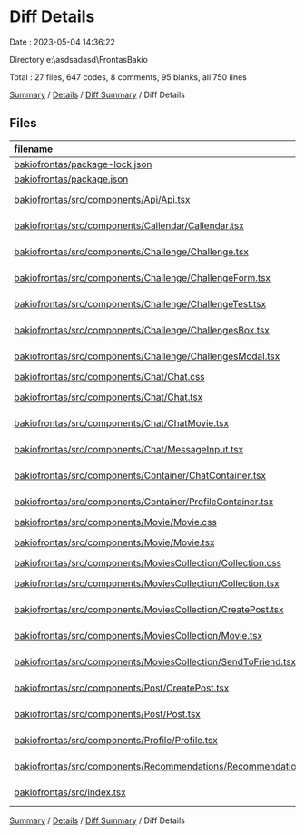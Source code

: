 # Diff Details

Date : 2023-05-04 14:36:22

Directory e:\\asdsadasd\\FrontasBakio

Total : 27 files,  647 codes, 8 comments, 95 blanks, all 750 lines

[Summary](results.md) / [Details](details.md) / [Diff Summary](diff.md) / Diff Details

## Files
| filename | language | code | comment | blank | total |
| :--- | :--- | ---: | ---: | ---: | ---: |
| [bakiofrontas/package-lock.json](/bakiofrontas/package-lock.json) | JSON | 37 | 0 | 0 | 37 |
| [bakiofrontas/package.json](/bakiofrontas/package.json) | JSON | 2 | 0 | 0 | 2 |
| [bakiofrontas/src/components/Api/Api.tsx](/bakiofrontas/src/components/Api/Api.tsx) | TypeScript JSX | 14 | 0 | 2 | 16 |
| [bakiofrontas/src/components/Callendar/Callendar.tsx](/bakiofrontas/src/components/Callendar/Callendar.tsx) | TypeScript JSX | 91 | 4 | 15 | 110 |
| [bakiofrontas/src/components/Challenge/Challenge.tsx](/bakiofrontas/src/components/Challenge/Challenge.tsx) | TypeScript JSX | 41 | 0 | 10 | 51 |
| [bakiofrontas/src/components/Challenge/ChallengeForm.tsx](/bakiofrontas/src/components/Challenge/ChallengeForm.tsx) | TypeScript JSX | 168 | 0 | 4 | 172 |
| [bakiofrontas/src/components/Challenge/ChallengeTest.tsx](/bakiofrontas/src/components/Challenge/ChallengeTest.tsx) | TypeScript JSX | 77 | 0 | 12 | 89 |
| [bakiofrontas/src/components/Challenge/ChallengesBox.tsx](/bakiofrontas/src/components/Challenge/ChallengesBox.tsx) | TypeScript JSX | 54 | 0 | 11 | 65 |
| [bakiofrontas/src/components/Challenge/ChallengesModal.tsx](/bakiofrontas/src/components/Challenge/ChallengesModal.tsx) | TypeScript JSX | 73 | 0 | 9 | 82 |
| [bakiofrontas/src/components/Chat/Chat.css](/bakiofrontas/src/components/Chat/Chat.css) | CSS | -1 | 0 | 1 | 0 |
| [bakiofrontas/src/components/Chat/Chat.tsx](/bakiofrontas/src/components/Chat/Chat.tsx) | TypeScript JSX | 41 | 1 | 3 | 45 |
| [bakiofrontas/src/components/Chat/ChatMovie.tsx](/bakiofrontas/src/components/Chat/ChatMovie.tsx) | TypeScript JSX | 20 | 1 | 3 | 24 |
| [bakiofrontas/src/components/Chat/MessageInput.tsx](/bakiofrontas/src/components/Chat/MessageInput.tsx) | TypeScript JSX | 7 | 0 | 3 | 10 |
| [bakiofrontas/src/components/Container/ChatContainer.tsx](/bakiofrontas/src/components/Container/ChatContainer.tsx) | TypeScript JSX | 10 | 1 | 4 | 15 |
| [bakiofrontas/src/components/Container/ProfileContainer.tsx](/bakiofrontas/src/components/Container/ProfileContainer.tsx) | TypeScript JSX | 5 | 0 | -1 | 4 |
| [bakiofrontas/src/components/Movie/Movie.css](/bakiofrontas/src/components/Movie/Movie.css) | CSS | 11 | 0 | 3 | 14 |
| [bakiofrontas/src/components/Movie/Movie.tsx](/bakiofrontas/src/components/Movie/Movie.tsx) | TypeScript JSX | 34 | 0 | 13 | 47 |
| [bakiofrontas/src/components/MoviesCollection/Collection.css](/bakiofrontas/src/components/MoviesCollection/Collection.css) | CSS | 10 | 0 | 4 | 14 |
| [bakiofrontas/src/components/MoviesCollection/Collection.tsx](/bakiofrontas/src/components/MoviesCollection/Collection.tsx) | TypeScript JSX | 1 | 0 | 0 | 1 |
| [bakiofrontas/src/components/MoviesCollection/CreatePost.tsx](/bakiofrontas/src/components/MoviesCollection/CreatePost.tsx) | TypeScript JSX | 3 | 0 | 2 | 5 |
| [bakiofrontas/src/components/MoviesCollection/Movie.tsx](/bakiofrontas/src/components/MoviesCollection/Movie.tsx) | TypeScript JSX | 43 | 0 | 10 | 53 |
| [bakiofrontas/src/components/MoviesCollection/SendToFriend.tsx](/bakiofrontas/src/components/MoviesCollection/SendToFriend.tsx) | TypeScript JSX | 0 | 0 | -2 | -2 |
| [bakiofrontas/src/components/Post/CreatePost.tsx](/bakiofrontas/src/components/Post/CreatePost.tsx) | TypeScript JSX | -99 | 0 | -11 | -110 |
| [bakiofrontas/src/components/Post/Post.tsx](/bakiofrontas/src/components/Post/Post.tsx) | TypeScript JSX | 1 | 0 | -2 | -1 |
| [bakiofrontas/src/components/Profile/Profile.tsx](/bakiofrontas/src/components/Profile/Profile.tsx) | TypeScript JSX | 4 | 0 | 0 | 4 |
| [bakiofrontas/src/components/Recommendations/Recommendations.tsx](/bakiofrontas/src/components/Recommendations/Recommendations.tsx) | TypeScript JSX | 1 | 0 | 1 | 2 |
| [bakiofrontas/src/index.tsx](/bakiofrontas/src/index.tsx) | TypeScript JSX | -1 | 1 | 1 | 1 |

[Summary](results.md) / [Details](details.md) / [Diff Summary](diff.md) / Diff Details